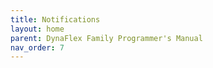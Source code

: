 ```yaml
---
title: Notifications
layout: home
parent: DynaFlex Family Programmer's Manual
nav_order: 7
---
```


